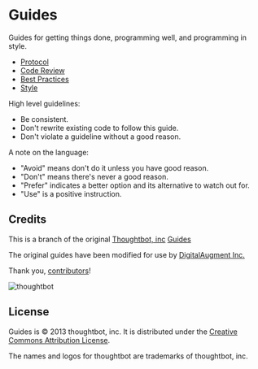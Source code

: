 Guides
======

Guides for getting things done, programming well, and programming in style.

<!--- * Product Management with [Trello](/product-management/trello) -->
* [Protocol](/protocol)
* [Code Review](/code-review)
* [Best Practices](/best-practices)
* [Style](/style)

High level guidelines:

* Be consistent.
* Don't rewrite existing code to follow this guide.
* Don't violate a guideline without a good reason.

A note on the language:

* "Avoid" means don't do it unless you have good reason.
* "Don't" means there's never a good reason.
* "Prefer" indicates a better option and its alternative to watch out for.
* "Use" is a positive instruction.

Credits
-------

This is a branch of the original [Thoughtbot, inc](http://thoughtbot.com/community) [Guides](https://github.com/thoughtbot/guides)

The original guides have been modified for use by [DigitalAugment Inc.](http://digitalaugment.com)

Thank you, [contributors](https://github.com/thoughtbot/guides/graphs/contributors)!

![thoughtbot](http://thoughtbot.com/images/tm/logo.png)

License
-------

Guides is © 2013 thoughtbot, inc. It is distributed under the [Creative Commons
Attribution License](http://creativecommons.org/licenses/by/3.0/).

The names and logos for thoughtbot are trademarks of thoughtbot, inc.
